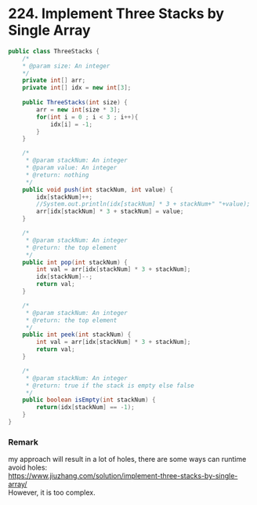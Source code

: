 # 224. Implement Three Stacks by Single Array
```java
public class ThreeStacks {
    /*
    * @param size: An integer
    */
    private int[] arr;
    private int[] idx = new int[3];
    
    public ThreeStacks(int size) {
        arr = new int[size * 3];
        for(int i = 0 ; i < 3 ; i++){
            idx[i] = -1;
        }
    }

    /*
     * @param stackNum: An integer
     * @param value: An integer
     * @return: nothing
     */
    public void push(int stackNum, int value) {
        idx[stackNum]++;
        //System.out.println(idx[stackNum] * 3 + stackNum+" "+value);
        arr[idx[stackNum] * 3 + stackNum] = value;
    }

    /*
     * @param stackNum: An integer
     * @return: the top element
     */
    public int pop(int stackNum) {
        int val = arr[idx[stackNum] * 3 + stackNum];
        idx[stackNum]--;
        return val;
    }

    /*
     * @param stackNum: An integer
     * @return: the top element
     */
    public int peek(int stackNum) {
        int val = arr[idx[stackNum] * 3 + stackNum];
        return val;
    }

    /*
     * @param stackNum: An integer
     * @return: true if the stack is empty else false
     */
    public boolean isEmpty(int stackNum) {
        return(idx[stackNum] == -1);
    }
}
```
### Remark
my approach will result in a lot of holes, there are some ways can runtime avoid holes:\
https://www.jiuzhang.com/solution/implement-three-stacks-by-single-array/ \
However, it is too complex.